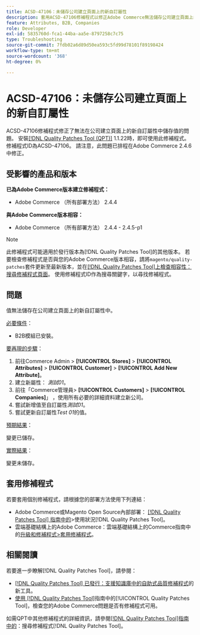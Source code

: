 ```yaml
---
title: ACSD-47106：未儲存公司建立頁面上的新自訂屬性
description: 套用ACSD-47106修補程式以修正Adobe Commerce無法儲存公司建立頁面上的新自訂屬性中的值的問題。
feature: Attributes, B2B, Companies
role: Developer
exl-id: 5835760d-fca1-44ba-aa5e-8797258c7c75
type: Troubleshooting
source-git-commit: 7fdb02a6d89d50ea593c5fd99d78101f89198424
workflow-type: tm+mt
source-wordcount: '368'
ht-degree: 0%

---
```


# ACSD-47106：未儲存公司建立頁面上的新自訂屬性

ACSD-47106修補程式修正了無法在公司建立頁面上的新自訂屬性中儲存值的問題。 安裝[[!DNL Quality Patches Tool (QPT)]](https://experienceleague.adobe.com/en/docs/commerce-operations/tools/quality-patches-tool/quality-patches-tool-to-self-serve-quality-patches) 1.1.22時，即可使用此修補程式。 修補程式ID為ACSD-47106。 請注意，此問題已排程在Adobe Commerce 2.4.6中修正。

## 受影響的產品和版本

**已為Adobe Commerce版本建立修補程式：**

* Adobe Commerce （所有部署方法） 2.4.4

**與Adobe Commerce版本相容：**

* Adobe Commerce （所有部署方法） 2.4.4 - 2.4.5-p1

>[!NOTE]
>
>此修補程式可能適用於發行版本為[!DNL Quality Patches Tool]的其他版本。 若要檢查修補程式是否與您的Adobe Commerce版本相容，請將`magento/quality-patches`套件更新至最新版本，並在[[!DNL Quality Patches Tool]上檢查相容性：搜尋修補程式頁面](https://experienceleague.adobe.com/tools/commerce-quality-patches/index.html)。 使用修補程式ID作為搜尋關鍵字，以尋找修補程式。

## 問題

值無法儲存在公司建立頁面上的新自訂屬性中。

<u>必要條件</u>：

* B2B模組已安裝。

<u>要再現的步驟</u>：

1. 前往Commerce Admin > **[!UICONTROL Stores]** > **[!UICONTROL Attributes]** > **[!UICONTROL Customer]** > **[!UICONTROL Add New Attribute]**。
1. 建立新屬性： _測試01_。
1. 前往「Commerce管理員> **[!UICONTROL Customers]** > **[!UICONTROL Companies]**」 ，使用所有必要的詳細資料建立新公司。
1. 嘗試新增值至自訂屬性&#x200B;_測試01_。
1. 嘗試更新自訂屬性&#x200B;_Test 01_&#x200B;的值。

<u>預期結果</u>：

變更已儲存。

<u>實際結果</u>：

變更未儲存。

## 套用修補程式

若要套用個別修補程式，請根據您的部署方法使用下列連結：

* Adobe Commerce或Magento Open Source內部部署： [[!DNL Quality Patches Tool] 指南中的](/help/tools/quality-patches-tool/usage.md)>使用狀況[!DNL Quality Patches Tool]。
* 雲端基礎結構上的Adobe Commerce：雲端基礎結構上的Commerce指南中的[升級和修補程式>套用修補程式](https://experienceleague.adobe.com/docs/commerce-cloud-service/user-guide/develop/upgrade/apply-patches.html)。

## 相關閱讀

若要進一步瞭解[!DNL Quality Patches Tool]，請參閱：

* [[!DNL Quality Patches Tool] 已發行：支援知識庫中的自助式品質修補程式](https://experienceleague.adobe.com/en/docs/commerce-operations/tools/quality-patches-tool/quality-patches-tool-to-self-serve-quality-patches)的新工具。
* [使用 [!DNL Quality Patches Tool]](/help/tools/quality-patches-tool/patches-available-in-qpt/check-patch-for-magento-issue-with-magento-quality-patches.md)指南中的[!UICONTROL Quality Patches Tool]，檢查您的Adobe Commerce問題是否有修補程式可用。


如需QPT中其他修補程式的詳細資訊，請參閱[[!DNL Quality Patches Tool]指南中的](https://experienceleague.adobe.com/tools/commerce-quality-patches/index.html)：搜尋修補程式[!DNL Quality Patches Tool]。
